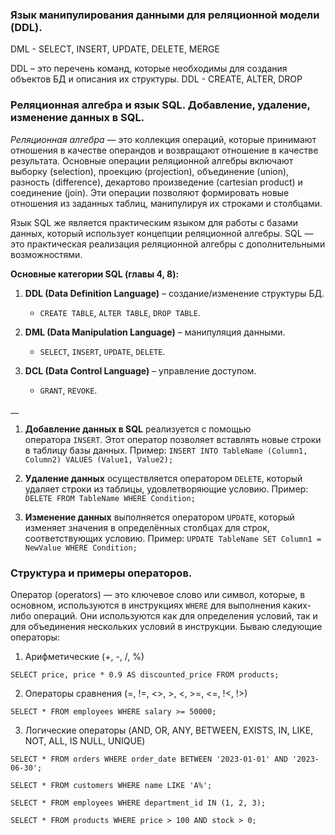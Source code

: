 ### Язык манипулирования данными для реляционной модели (DDL). 


DML - SELECT, INSERT, UPDATE, DELETE, MERGE

DDL – это перечень команд, которые необходимы для создания объектов БД и описания их структуры.
DDL - CREATE, ALTER, DROP

### Реляционная алгебра и язык SQL. Добавление, удаление, изменение данных в SQL. 
_Реляционная алгебра_ — это коллекция операций, которые принимают отношения в качестве операндов и возвращают отношение в качестве результата. Основные операции реляционной алгебры включают выборку (selection), проекцию (projection), объединение (union), разность (difference), декартово произведение (cartesian product) и соединение (join). Эти операции позволяют формировать новые отношения из заданных таблиц, манипулируя их строками и столбцами.

Язык SQL же является практическим языком для работы с базами данных, который использует концепции реляционной алгебры.
SQL — это практическая реализация реляционной алгебры с дополнительными возможностями.

**Основные категории SQL (главы 4, 8):**

1. **DDL (Data Definition Language)** – создание/изменение структуры БД.
    
    - `CREATE TABLE`, `ALTER TABLE`, `DROP TABLE`.
        
2. **DML (Data Manipulation Language)** – манипуляция данными.
    
    - `SELECT`, `INSERT`, `UPDATE`, `DELETE`.
        
3. **DCL (Data Control Language)** – управление доступом.
    
    - `GRANT`, `REVOKE`.


__
1. **Добавление данных в SQL** реализуется с помощью оператора `INSERT`. Этот оператор позволяет вставлять новые строки в таблицу базы данных. Пример:
    `INSERT INTO TableName (Column1, Column2) VALUES (Value1, Value2);`
    
2. **Удаление данных** осуществляется оператором `DELETE`, который удаляет строки из таблицы, удовлетворяющие условию. Пример:
    `DELETE FROM TableName WHERE Condition;`
    
3. **Изменение данных** выполняется оператором `UPDATE`, который изменяет значения в определённых столбцах для строк, соответствующих условию. Пример:
    `UPDATE TableName SET Column1 = NewValue WHERE Condition;`
### Структура и примеры операторов.
Оператор (operators) — это ключевое слово или символ, которые, в основном, используются в инструкциях `WHERE` для выполнения каких-либо операций. Они используются как для определения условий, так и для объединения нескольких условий в инструкции.
Бываю следующие операторы:
1. Арифметические (+, -, /, %)
```
SELECT price, price * 0.9 AS discounted_price FROM products;
```

2. Операторы сравнения (=, !=, <>, >, <, >=, <=, !<, !>)
```
SELECT * FROM employees WHERE salary >= 50000;
```

3. Логические операторы (AND, OR, ANY, BETWEEN, EXISTS, IN, LIKE, NOT, ALL, IS NULL, UNIQUE)

```
SELECT * FROM orders WHERE order_date BETWEEN '2023-01-01' AND '2023-06-30';

SELECT * FROM customers WHERE name LIKE 'A%';

SELECT * FROM employees WHERE department_id IN (1, 2, 3);

SELECT * FROM products WHERE price > 100 AND stock > 0;
```
